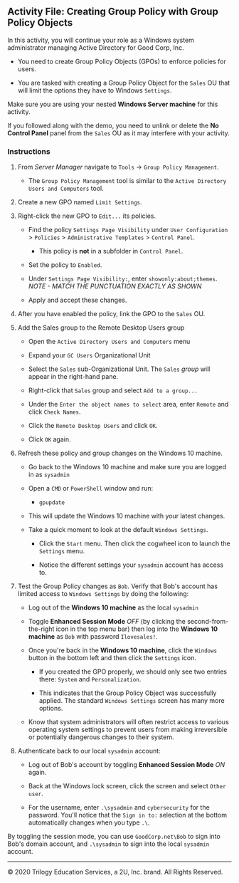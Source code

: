 ## Activity File: Creating Group Policy with Group Policy Objects

In this activity, you will continue your role as a Windows system administrator managing Active Directory for Good Corp, Inc.
 
- You need to create Group Policy Objects (GPOs) to enforce policies for users.

- You are tasked with creating a Group Policy Object for the `Sales` OU that will limit the options they have to Windows `Settings`. 

Make sure you are using your nested **Windows Server machine** for this activity.

If you followed along with the demo, you need to unlink or delete the **No Control Panel** panel from the `Sales` OU as it may interfere with your activity.

### Instructions


1. From *Server Manager* navigate to `Tools` -> `Group Policy Management`.

    - The `Group Policy Management` tool is similar to the `Active Directory Users and Computers` tool.

2. Create a new GPO named `Limit Settings`.

3. Right-click the new GPO to `Edit...` its policies.

    - Find the policy `Settings Page Visibility` under `User Configuration` > `Policies` > `Administrative Templates` > `Control Panel`. 
        - This policy is **not** in a subfolder in `Control Panel`.

    - Set the policy to `Enabled`. 

    - Under `Settings Page Visibility:`, enter `showonly:about;themes`. *NOTE - MATCH THE PUNCTUATION EXACTLY AS SHOWN*

    - Apply and accept these changes. 

4. After you have enabled the policy, link the GPO to the `Sales` OU.

5. Add the Sales group to the Remote Desktop Users group

    - Open the `Active Directory Users and Computers` menu

    - Expand your `GC Users` Organizational Unit

    - Select the `Sales` sub-Organizational Unit. The `Sales` _group_ will appear in the right-hand pane.

    - Right-click that `Sales` group and select `Add to a group...`

    - Under the `Enter the object names to select` area, enter `Remote` and click `Check Names`.

    - Click the `Remote Desktop Users` and click `OK`.

    - Click `OK` again.

6. Refresh these policy and group changes on the Windows 10 machine.

    - Go back to the Windows 10 machine and make sure you are logged in as `sysadmin`
    
    - Open a `CMD` or `PowerShell` window and run:

        - `gpupdate`

    - This will update the Windows 10 machine with your latest changes.

    - Take a quick moment to look at the default `Windows Settings`.
 
       - Click the `Start` menu. Then click the cogwheel icon to launch the `Settings` menu. 

       - Notice the different settings your `sysadmin` account has access to. 

 
7. Test the Group Policy changes as `Bob`. Verify that Bob's account has limited access to `Windows Settings` by doing the following:

    - Log out of the **Windows 10 machine** as the local `sysadmin`

    - Toggle **Enhanced Session Mode** _OFF_ (by clicking the second-from-the-right icon in the top menu bar) then log into the **Windows 10 machine** as `Bob` with password `Ilovesales!`.

    - Once you're back in the **Windows 10 machine**, click the `Windows` button in the bottom left and then click the `Settings` icon.

        - If you created the GPO properly, we should only see two entries there: `System` and `Personalization`. 

        - This indicates that the Group Policy Object was successfully applied. The standard `Windows Settings` screen has many more options.

    - Know that system administrators will often restrict access to various operating system settings to prevent users from making irreversible or potentially dangerous changes to their system. 

8.  Authenticate back to our local `sysadmin` account:

    - Log out of Bob's account by toggling **Enhanced Session Mode** _ON_ again.

    - Back at the Windows lock screen, click the screen and select `Other user`.

    - For the username, enter `.\sysadmin` and `cybersecurity` for the password. You'll notice that the `Sign in to:` selection at the bottom automatically changes when you type `.\`.

By toggling the session mode, you can use `GoodCorp.net\Bob` to sign into Bob's domain account, and `.\sysadmin` to sign into the local `sysadmin` account.

---
 © 2020 Trilogy Education Services, a 2U, Inc. brand. All Rights Reserved.
